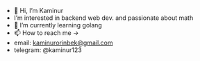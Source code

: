 - 👋 Hi, I’m Kaminur
- I’m interested in backend web dev. and passionate about math
- 🌱 I’m currently learning golang
- 📫 How to reach me ->
- email: kaminurorinbek@gmail.com
- telegram: @kaminur123
<!---
KaminurOrynbek/KaminurOrynbek is a ✨ special ✨ repository because its `README.md` (this file) appears on your GitHub profile.
You can click the Preview link to take a look at your changes.
--->
